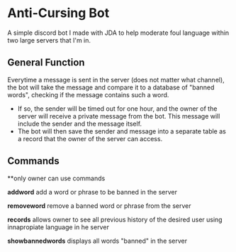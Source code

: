 # Anti-Cursing Bot
A simple discord bot I made with JDA to help moderate foul language within two large servers that I'm in. 

## General Function
Everytime a message is sent in the server (does not matter what channel), the bot will take the message and compare it to a database of "banned words", checking if the message contains such a word. 

- If so, the sender will be timed out for one hour, and the owner of the server will receive a private message from the bot. This message will include the sender and the message itself.
- The bot will then save the sender and message into a separate table as a record that the owner of the server can access.

## Commands
**only owner can use commands

**addword**
add a word or phrase to be banned in the server 

**removeword**
remove a banned word or phrase from the server 

**records**
allows owner to see all previous history of the desired user using innapropiate language in he server 

**showbannedwords**
displays all words "banned" in the server 
